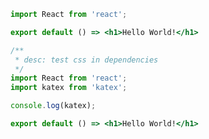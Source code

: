 ```jsx | pure
import React from 'react';

export default () => <h1>Hello World!</h1>
```

```jsx
/**
 * desc: test css in dependencies
 */
import React from 'react';
import katex from 'katex';

console.log(katex);

export default () => <h1>Hello World!</h1>
```

<code src="./demo-missing-react.tsx" hideActions='["CSB"]' />